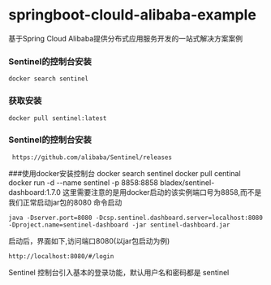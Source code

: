 # springboot-clould-alibaba-example
基于Spring Cloud Alibaba提供分布式应用服务开发的一站式解决方案案例
### Sentinel的控制台安装
    docker search sentinel
### 获取安装
    docker pull sentinel:latest
### Sentinel的控制台安装
     https://github.com/alibaba/Sentinel/releases
###使用docker安装控制台
    docker search sentinel
    docker pull centinal
    docker run -d --name sentinel -p 8858:8858 bladex/sentinel-dashboard:1.7.0
这里需要注意的是用docker启动的该实例端口号为8858,而不是我们正常启动jar包的8080
命令启动

    java -Dserver.port=8080 -Dcsp.sentinel.dashboard.server=localhost:8080 -Dproject.name=sentinel-dashboard -jar sentinel-dashboard.jar

启动后，界面如下,访问端口8080(以jar包启动为例)
        
    http://localhost:8080/#/login    
Sentinel 控制台引入基本的登录功能，默认用户名和密码都是 sentinel